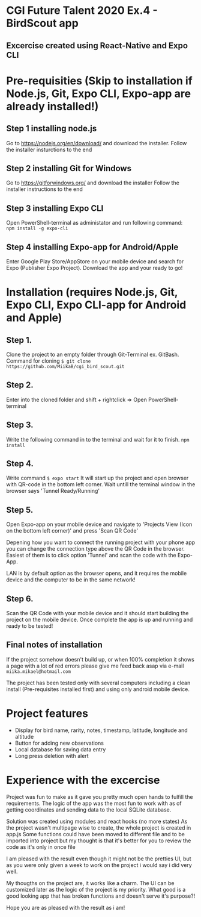 # CGI Future Talent 2020 Ex.4 - BirdScout app

## Excercise created using React-Native and Expo CLI

# Pre-requisities (Skip to installation if Node.js, Git, Expo CLI, Expo-app are already installed!)

## Step 1 installing node.js
Go to https://nodejs.org/en/download/ and download the installer. Follow the installer insturctions to the end

## Step 2 installing Git for Windows
Go to https://gitforwindows.org/ and download the installer
Follow the installer instructions to the end

## Step 3 installing Expo CLI
Open PowerShell-terminal as administator and run following command:
<br/>` npm install -g expo-cli ` 

## Step 4 installing Expo-app for Android/Apple
Enter Google Play Store/AppStore on your mobile device and search for Expo (Publisher Expo Project). Download the app and your ready to go!

# Installation (requires Node.js, Git, Expo CLI, Expo CLI-app for Android and Apple)

## Step 1.
Clone the project to an empty folder through Git-Terminal ex. GitBash. Command for cloning `$ git clone https://github.com/MiikaB/cgi_bird_scout.git`

## Step 2.
Enter into the cloned folder and shift + rightclick => Open PowerShell-terminal

## Step 3.
Write the following command in to the terminal and wait for it to finish. ` npm install `

## Step 4.
Write command `$ expo start` It will start up the project and open browser with QR-code in the bottom left corner. Wait untill the terminal window in the browser says 'Tunnel Ready/Running'

## Step 5.
Open Expo-app on your mobile device and navigate to 'Projects View (Icon on the bottom left corner)' and press 'Scan QR Code'

Depening how you want to connect the running project with your phone app you can change the connection type above the QR Code in the browser. Easiest of them is to click option 'Tunnel' and scan the code with the Expo-App.

LAN is by default option as the browser opens, and it requires the mobile device and the computer to be in the same network!

## Step 6.
Scan the QR Code with your mobile device and it should start building the project on the mobile device. Once complete the app is up and running and ready to be tested!

## Final notes of installation
If the project somehow doesn't build up, or when 100% completion it shows a page with a lot of red errors please give me feed back asap via e-mail ` miika.mikael@hotmail.com `

The project has been tested only with several computers including a clean install (Pre-requisites installed first) and using only android mobile device.

# Project features
- Display for bird name, rarity, notes, timestamp, latitude, longitude and altitude
- Button for adding new observations
- Local database for saving data entry
- Long press deletion with alert

# Experience with the excercise
Project was fun to make as it gave you pretty much open hands to fulfill the requirements. The logic of the app was the most fun to work with as of getting coordinates and sending data to the local SQLite database.

Solution was created using modules and react hooks (no more states)
As the project wasn't multipage wise to create, the whole project is created in app.js
Some functions could have been moved to different file and to be imported into project but my thought is that it's better for you to review the code as it's only in once file

I am pleased with the result even though it might not be the pretties UI, but as you were only given a week to work on the project i would say i did very well.

My thougths on the project are, it works like a charm. The UI can be customized later as the logic of the project is my priority. What good is a good looking app that has broken functions and doesn't serve it's purpose?!

Hope you are as pleased with the result as i am!
